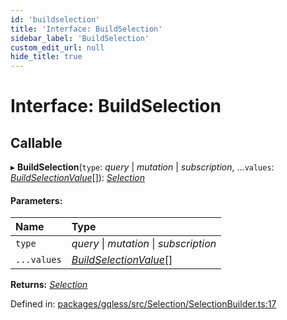 ```yaml
---
id: 'buildselection'
title: 'Interface: BuildSelection'
sidebar_label: 'BuildSelection'
custom_edit_url: null
hide_title: true
---
```


# Interface: BuildSelection

## Callable

▸ **BuildSelection**(`type`: _query_ \| _mutation_ \| _subscription_, ...`values`: [_BuildSelectionValue_](../modules.md#buildselectionvalue)[]): [_Selection_](../classes/selection.md)

#### Parameters:

| Name        | Type                                                         |
| :---------- | :----------------------------------------------------------- |
| `type`      | _query_ \| _mutation_ \| _subscription_                      |
| `...values` | [_BuildSelectionValue_](../modules.md#buildselectionvalue)[] |

**Returns:** [_Selection_](../classes/selection.md)

Defined in: [packages/gqless/src/Selection/SelectionBuilder.ts:17](https://github.com/gqless/new_gqless/blob/master/packages/gqless/src/Selection/SelectionBuilder.ts#L17)
